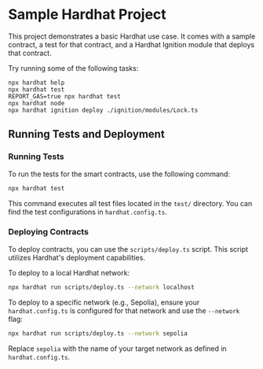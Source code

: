 # Sample Hardhat Project

This project demonstrates a basic Hardhat use case. It comes with a sample contract, a test for that contract, and a Hardhat Ignition module that deploys that contract.

Try running some of the following tasks:

```shell
npx hardhat help
npx hardhat test
REPORT_GAS=true npx hardhat test
npx hardhat node
npx hardhat ignition deploy ./ignition/modules/Lock.ts
```

## Running Tests and Deployment

### Running Tests

To run the tests for the smart contracts, use the following command:

```bash
npx hardhat test
```

This command executes all test files located in the `test/` directory. You can find the test configurations in `hardhat.config.ts`.

### Deploying Contracts

To deploy contracts, you can use the `scripts/deploy.ts` script. This script utilizes Hardhat's deployment capabilities.

To deploy to a local Hardhat network:

```bash
npx hardhat run scripts/deploy.ts --network localhost
```

To deploy to a specific network (e.g., Sepolia), ensure your `hardhat.config.ts` is configured for that network and use the `--network` flag:

```bash
npx hardhat run scripts/deploy.ts --network sepolia
```

Replace `sepolia` with the name of your target network as defined in `hardhat.config.ts`.